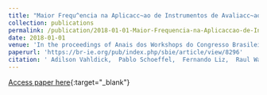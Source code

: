 ```yaml
---
title: "Maior Frequ^encia na Aplicacc~ao de Instrumentos de Avaliacc~ao em uma Disciplina Introdut&apos;oria de Programacc~ao: Impactos no Desempenho e Motivacc~ao"
collection: publications
permalink: /publication/2018-01-01-Maior-Frequencia-na-Aplicaccao-de-Instrumentos-de-Avaliaccao-em-uma-Disciplina-Introdutoria-de-Programaccao-Impactos-no-Desempenho-e-Motivaccao
date: 2018-01-01
venue: 'In the proceedings of Anais dos Workshops do Congresso Brasileiro de Inform&apos;atica na Educacc~ao'
paperurl: 'https://br-ie.org/pub/index.php/sbie/article/view/8296'
citation: ' Adilson Vahldick,  Pablo Schoeffel,  Fernando Liz,  Raul Wazlawick,  Vinicius Ramos, &quot;Maior Frequ^encia na Aplicacc~ao de Instrumentos de Avaliacc~ao em uma Disciplina Introdut&amp;apos;oria de Programacc~ao: Impactos no Desempenho e Motivacc~ao.&quot; In the proceedings of Anais dos Workshops do Congresso Brasileiro de Inform&amp;apos;atica na Educacc~ao, 2018.'
---
```

[Access paper here](https://br-ie.org/pub/index.php/sbie/article/view/8296){:target="_blank"}
